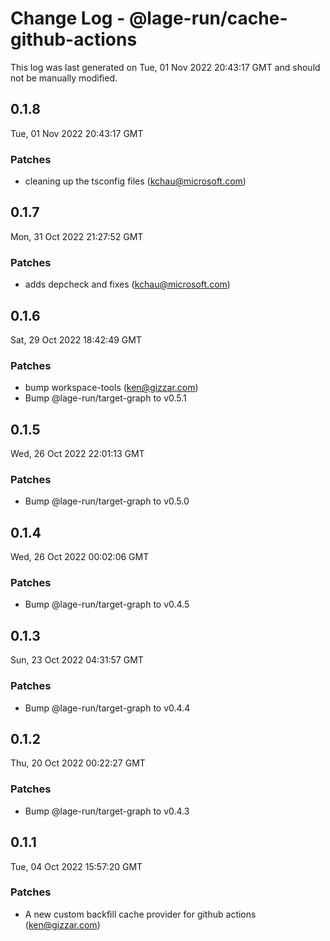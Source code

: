 # Change Log - @lage-run/cache-github-actions

This log was last generated on Tue, 01 Nov 2022 20:43:17 GMT and should not be manually modified.

<!-- Start content -->

## 0.1.8

Tue, 01 Nov 2022 20:43:17 GMT

### Patches

- cleaning up the tsconfig files (kchau@microsoft.com)

## 0.1.7

Mon, 31 Oct 2022 21:27:52 GMT

### Patches

- adds depcheck and fixes (kchau@microsoft.com)

## 0.1.6

Sat, 29 Oct 2022 18:42:49 GMT

### Patches

- bump workspace-tools (ken@gizzar.com)
- Bump @lage-run/target-graph to v0.5.1

## 0.1.5

Wed, 26 Oct 2022 22:01:13 GMT

### Patches

- Bump @lage-run/target-graph to v0.5.0

## 0.1.4

Wed, 26 Oct 2022 00:02:06 GMT

### Patches

- Bump @lage-run/target-graph to v0.4.5

## 0.1.3

Sun, 23 Oct 2022 04:31:57 GMT

### Patches

- Bump @lage-run/target-graph to v0.4.4

## 0.1.2

Thu, 20 Oct 2022 00:22:27 GMT

### Patches

- Bump @lage-run/target-graph to v0.4.3

## 0.1.1

Tue, 04 Oct 2022 15:57:20 GMT

### Patches

- A new custom backfill cache provider for github actions (ken@gizzar.com)
